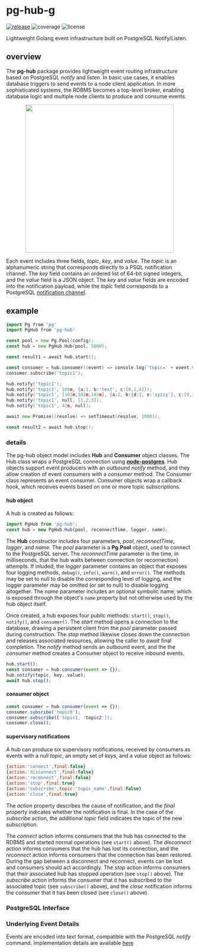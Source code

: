 # pg-hub-g
[![release](https://img.shields.io/github/release/jdabbs003/pg-hub-g.svg)](https://pkg.go.dev/github.com/jdabbs003/pg-hub-g)
![coverage](https://img.shields.io/codecov/c/github/jdabbs003/pg-hub-g/master.svg)
![license](https://img.shields.io/github/license/jdabbs003/pg-hub-g.svg)

Lightweight Golang event infrastructure built on PostgreSQL Notify/Listen.

## overview
The **pg-hub** package provides lightweight event routing infrastructure based on
PostgreSQL *notify* and *listen*. In basic use cases, it enables database
triggers to send events to a node client application. In more sophisticated systems, the
RDBMS becomes a top-level broker, enabling database logic and multiple node clients to produce
and consume events.

<p align="center"><img src="./diagrams/top-level.svg" width=400></p>

Each event includes three fields, *topic*, *key*, and *value*. The *topic* is an alphanumeric 
string that corresponds directly to a PSQL notification channel. The *key* field contains an ordered list of
64-bit signed integers, and the *value* field is a JSON object. The *key* and *value* fields are encoded into the
notification payload, while the *topic* field corresponds to a PostgreSQL [notification channel](https://www.postgresql.org/docs/current/sql-listen.html).

## example
```go
import Pg from 'pg'
import PgHub from 'pg-hub'

const pool = new Pg.Pool(config);
const hub = new PgHub.Hub(pool, 5000);

const result1 = await hub.start();

const consumer = hub.consumer((event) => console.log('topic=' + event.topic + ' key=' + event.key + ' value=' + event.value));
consumer.subscribe('topic1');

hub.notify('topic1');
hub.notify('topic1', 100n, {a:1, b:'text', c:[0,1,4]});
hub.notify('topic1', [101n,102n,103n], {a:2, b:{d:1, e:'xyzzy'}, c:[0,1,4]});
hub.notify('topic1', null, [1,2,3]);
hub.notify('topic1', 42n, null);

await new Promise((resolve) => setTimeout(resolve, 1000));

const result2 = await hub.stop();

```

### details
The pg-hub object model includes **Hub** and **Consumer** object classes. The Hub class wraps a PostgreSQL
connection using **[node-postgres](https://github.com/brianc/node-postgres)**. Hub objects support event producers
with an outbound *notify* method, and they allow creation of event consumers with a *consumer* method. The Consumer
class represents an event consumer. Consumer objects wrap a callback hook, which receives events based on one or more
topic subscriptions.
#### hub object
A hub is created as follows:
```js
import PgHub from 'pg-hub';
const hub = new PgHub.Hub(pool, reconnectTime, logger, name);
```
The **Hub** constructor includes four parameters, *pool*, *reconnectTime*, *logger*, and *name*. The
*pool* parameter is a **Pg.Pool** object, used to connect to the PostgreSQL server. The *reconnectTime*
parameter is the time, in milliseconds, that the hub waits between connection (or reconnection) attempts.
If inluded, the *logger* parameter contains an object that exposes four logging methods,
`debug()`, `info()`, `warn()`, and `error()`. The methods may be set to null to disable the corresponding
level of logging, and the logger parameter may be omitted (or set to null) to disable logging altogether.
The *name* parameter includes an optional symbolic name, which is exposed through the object's `name` property
but not otherwise used by the hub object itself.

Once created, a hub exposes four public methods: `start()`, `stop()`, `notify()`, and `consumer()`.
The *start* method opens a connection to the database, drawing a persistent client from the *pool*
parameter passed during construction. The *stop* method likewise closes down the connection
and releases associated resources, allowing the caller to *await* final completion. The *notify*
method sends an outbound event, and the the *consumer* method creates a Consumer object to receive
inbound events.
```js
hub.start();
const consumer = hub.consumer(event => {});
hub.notify(topic, key, value);
await hub.stop();
```
#### consumer object
```js
const consumer = hub.consumer(event => {});
consumer.subsribe('topic0');
consumer.subscribe(['topic1, 'topic2']);
consumer.close();
```
#### supervisory notifications
A hub can produce six supervisory notifications, received by consumers as events
with a null *topic*, an empty set of *keys*, and a *value* object as follows:
```js
{action:'connect',final:false}
{action:'disconnect',final:false}
{action:'reconnect',final:false}
{action:'stop',final:true}
{action:'subscribe',topic:'topic_name',final:false}
{action:'close',final:true}
```
The *action* property describes the cause of notification, and the *final* property indicates
whether the notification is final. In the case of the *subscribe* action, the additional
*topic* field indicates the topic of the new subscription.

The *connect* action informs consumers that the hub has connected to the RDBMS and started normal
operations (see `start()` above). The *disconnect* action informs consumers that the hub has lost its connection,
and the *reconnect* action informs consumers that the connection has been restored. During the gap between a
disconnect and reconnect, events can be lost and consumers should act accordingly. The *stop* action
informs consumers that their associated hub has stopped operation (see `stop()` above). The *subscribe* action
informs the consumer that it has subscribed to the associated topic (see `subscribe()` above), and
the *close* notification informs the consumer that it has been closed (see `close()` above).

### PostgreSQL Interface

### Underlying Event Details
Events are encoded into text format, compatible with the PostgreSQL *notify* command. Implementation details
are available [here](./EVENT.md "Underlying Event Details")

